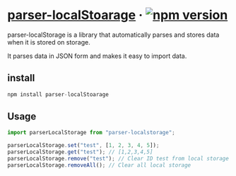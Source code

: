 # [parser-localStoarage](https://www.npmjs.com/package/parser-localstorage) &middot; [![npm version](https://img.shields.io/badge/npm-v0.0.6-blue)](https://www.npmjs.com/package/parser-localstorage)

parser-localStorage is a library that automatically parses and stores data when it is stored on storage.

It parses data in JSON form and makes it easy to import data.

## install

```jsx
npm install parser-localStoarage
```

## Usage

```jsx
import parserLocalStorage from "parser-localstorage";

parserLocalStorage.set("test", [1, 2, 3, 4, 5]);
parserLocalStorage.get("test"); // [1,2,3,4,5]
parserLocalStorage.remove("test"); // Clear ID test from local storage
parserLocalStorage.removeAll(); // Clear all local storage
```
